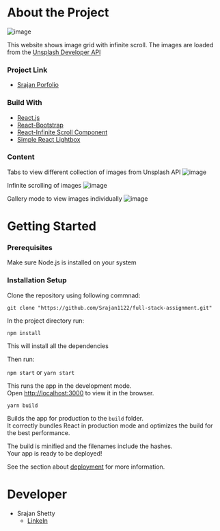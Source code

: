 # About the Project

![image](https://user-images.githubusercontent.com/53133493/113437958-3e8b5c80-9405-11eb-86b0-b49c83f07455.png)

This website shows image grid with infinite scroll. The images are loaded from the [Unsplash Developer API](https://unsplash.com/developers)

### Project Link
- [Srajan Porfolio](https://distracted-kalam-f04d51.netlify.app/)

### Build With
- [React.js](https://reactjs.org/)
- [React-Bootstrap](https://react-bootstrap.github.io/)
- [React-Infinite Scroll Component](https://www.npmjs.com/package/react-infinite-scroll-component)
- [Simple React Lightbox](https://www.npmjs.com/package/simple-react-lightbox)

### Content

Tabs to view different collection of images from Unsplash API
![image](https://user-images.githubusercontent.com/53133493/113438451-3849b000-9406-11eb-92c3-80f82165be40.png)

Infinite scrolling of images
![image](https://user-images.githubusercontent.com/53133493/113438195-b2c60000-9405-11eb-818e-363796f83601.png)

Gallery mode to view images individually
![image](https://user-images.githubusercontent.com/53133493/113438344-033d5d80-9406-11eb-8d6d-f066f78aee7c.png)

# Getting Started

### Prerequisites

Make sure Node.js is installed on your system

### Installation Setup

Clone the repository using following commnad:

`git clone "https://github.com/Srajan1122/full-stack-assignment.git"`

In the project directory run:

`npm install`

This will install all the dependencies

Then run:

`npm start` or `yarn start`


This runs the app in the development mode.\
Open [http://localhost:3000](http://localhost:3000) to view it in the browser.

`yarn build`

Builds the app for production to the `build` folder.\
It correctly bundles React in production mode and optimizes the build for the best performance.

The build is minified and the filenames include the hashes.\
Your app is ready to be deployed!

See the section about [deployment](https://facebook.github.io/create-react-app/docs/deployment) for more information.

# Developer
- Srajan Shetty
  - [LinkeIn](https://www.linkedin.com/in/srajan1122/)

